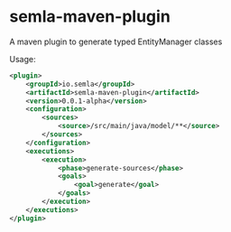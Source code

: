 semla-maven-plugin
==========

A maven plugin to generate typed EntityManager classes

Usage:
```xml
<plugin>
    <groupId>io.semla</groupId>
    <artifactId>semla-maven-plugin</artifactId>
    <version>0.0.1-alpha</version>
    <configuration>
        <sources>
            <source>/src/main/java/model/**</source>
        </sources>
    </configuration>
    <executions>
        <execution>
            <phase>generate-sources</phase>
            <goals>
                <goal>generate</goal>
            </goals>
        </execution>
    </executions>
</plugin>
```
